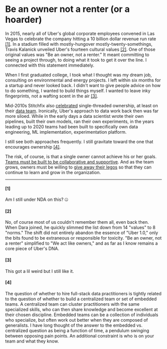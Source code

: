 # Be an owner not a renter (or a hoarder)

In 2015, nearly all of Uber's global corporate employees convened in Las Vegas to celebrate the company hitting a 10 billion dollar revenue run rate [[1]](#1). In a stadium filled with mostly-hungover mostly-twenty-somethings, Travis Kalanick unveiled Uber's fourteen cultural values [[2]](#2). One of those original values was "Be an owner, not a renter." It meant committing to seeing a project through, to doing what it took to get it over the line. I connected with this statement immediately. 

When I first graduated college, I took what I thought was my dream job, consulting on environmental and energy projects. I left within six months for a startup and never looked back. I didn't want to give people advice on how to do something, I wanted to build things myself. I wanted to leave inky fingerprints, not a wafting scent in the air [[3]](#3).

<!-- single-threaded

you didn't say "not my job," you asked "how do I do that?" It meant you  -->


Mid-2010s Stitchfix also [celebrated](https://multithreaded.stitchfix.com/blog/2019/03/11/FullStackDS-Generalists/) single-threaded ownership, at least on their [data team](https://multithreaded.stitchfix.com/blog/2016/03/16/engineers-shouldnt-write-etl/). Ironically, Uber's approach to data work back then was far more siloed. While in the early days a data scientist wrote their own pipelines, built their own models, ran their own experiments, in the years leading up to 2020 teams had been built to specifically own data engineering, ML implementation, experimentation platform.

 I still see both approaches frequently. I still gravitate toward the one that encourages ownership [[4]](#4).

The risk, of course, is that a single owner cannot achieve his or her goals. [Teams must be built to be collaborative and supportive](../build_teams_of_t_shapes/). And as the team grows, owners must be willing to [give away their legos](https://review.firstround.com/give-away-your-legos-and-other-commandments-for-scaling-startups) so that they can continue to learn and grow in the organization.

<!-- a hoarder is a martyr
(martyrdom relates to burnout? to quality?)
(sth here about humility too) -->


___

#### [1]
Am I still under NDA on this? 🤐
<!-- Oh, you wanted the list?  -->
<!-- vs Dara's new ones https://www.cnbc.com/2017/11/07/ubers-new-cultural-norms.html -->

#### [2]
No, of course most of us couldn't remember them all, even back then. When Dara joined, he quickly slimmed the list down from 14 "values" to 8 "norms." The shift did not entirely abandon the essence of "Uber 1.0," only the bits found to be extraneous or responsible for toxicity. "Be an owner, not a renter" simplified to "We act like owners," and as far as I know remains a core piece of Uber's DNA. 

#### [3]
This got a lil weird but I still like it.

#### [4]
The question of whether to hire full-stack data practitioners is tightly related to the question of whether to build a centralized team or set of embedded teams. A centralized team can cluster practitioners with the same specialized skills, who can then share knowledge and become excellent at their chosen discipline. Embedded teams can be a collection of individuals who specialize, but often work out better when they are composed of generalists. I have long thought of the answer to the embedded vs. centralized question as being a function of time, a pendulum swinging between opposing pain points. An additional constraint is who is on your team and what they know.

<!-- At Rent the Runway, we built teams around job functions instead of domain knowledge. This partially shifted in late 2022.
![](../../../images/RTR_data_functions.png) -->
